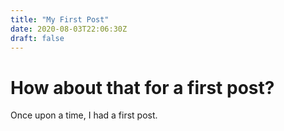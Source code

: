 ```yaml
---
title: "My First Post"
date: 2020-08-03T22:06:30Z
draft: false
---
```

# How about that for a first post?

Once upon a time, I had a first post.
